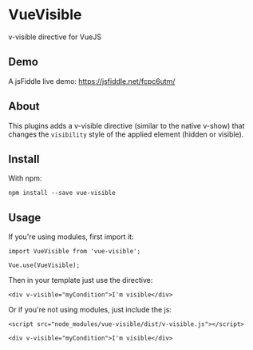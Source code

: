 # VueVisible

v-visible directive for VueJS

## Demo
A jsFiddle live demo: https://jsfiddle.net/fcpc6utm/

## About

This plugins adds a v-visible directive (similar to the native v-show) that changes the `visibility` style of the applied element (hidden or visible).

## Install

With npm:

```
npm install --save vue-visible
```

## Usage

If you're using modules, first import it:

```
import VueVisible from 'vue-visible';

Vue.use(VueVisible);
```

Then in your template just use the directive:

```
<div v-visible="myCondition">I'm visible</div>
```

Or if you're not using modules, just include the js:

```
<script src="node_modules/vue-visible/dist/v-visible.js"></script>
```
```
<div v-visible="myCondition">I'm visible</div>
```
